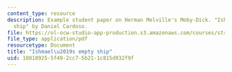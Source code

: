 ```yaml
---
content_type: resource
description: Example student paper on Herman Melville's Moby-Dick. "Ishmael's empty
  ship" by Daniel Cardoso.
file: https://ol-ocw-studio-app-production.s3.amazonaws.com/courses/sts-464-technology-and-the-literary-imagination-spring-2008/108189255f492cc75b211c815d932f9f_dcardoso_wk8.pdf
file_type: application/pdf
resourcetype: Document
title: "Ishmael\u2019s empty ship"
uid: 10818925-5f49-2cc7-5b21-1c815d932f9f
---
```

